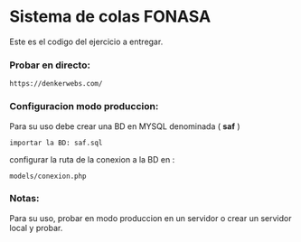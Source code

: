 # Sistema de colas FONASA

Este es el codigo del ejercicio a entregar.

### Probar en directo:

```
https://denkerwebs.com/
```

### Configuracion modo produccion:

Para su uso debe crear una BD en MYSQL denominada ( **saf** )

```
importar la BD: saf.sql
```

configurar la ruta de la conexion a la BD en :

```
models/conexion.php
```
### Notas:

Para su uso, probar en modo produccion en un servidor o crear un servidor local y probar.
